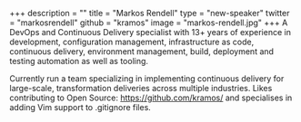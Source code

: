 +++
description = ""
title = "Markos Rendell"
type = "new-speaker"
twitter = "markosrendell"
github = "kramos"
image = "markos-rendell.jpg"
+++
A DevOps and Continuous Delivery specialist with 13+ years of experience in development, configuration management, infrastructure as code, continuous delivery, environment management, build, deployment and testing automation as well as tooling.

Currently run a team specializing in implementing continuous delivery for large-scale, transformation deliveries across multiple industries.  Likes contributing to Open Source: https://github.com/kramos/ and specialises in adding Vim support to .gitignore files.